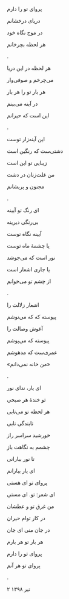 <!--
.. title: پروا
.. slug: parva
.. date: 2020-06-23 05:31:36 UTC
.. tags: غزل‌واره
.. category: 
.. link: 
.. description: 
.. type: text
-->


پروای تو را دارم

دریای درخشانم

در موج نگاه خود

هر لحظه بچرخانم

.


هر لحظه در این دریا

می‌چرخم و صوفی‌وار

هر بار تو را هر بار

در آینه می‌بینم

این است که حیرانم

.


این آینه‌زار توست

دشتی‌ست که رنگین است

زیبایی تو این است

من غلت‌زنان در دشت

مجنون و پریشانم

.



ای رنگ تو آیینه

بی‌رنگی دیرینه

آیینه نگاه توست

یا چشمهٔ ماه توست

نور است که می‌جوشد

یا جاری اشعار است

از چشم تو می‌خوانم

.


اشعار زلالت را

پیوسته که که می‌نوشم

آغوش وصالت را

پیوسته که می‌پوشم

عمری‌ست که مدهوشم

«من خانه نمی‌دانم»

.



ای یار، ندای نور

تو خندهٔ هر صبحی

هر لحظه تو می‌تابی

تابندگی نابی

خورشید سراسر راز

چشمم به نگاهت باز

تا نور ببارانی

ای یار ببارانم



پروای تو ای هستی

ای شعر: تو. ای مستی

من غرق تو و عطشان

در کار توام حیران

در جان منی ای جان

هر بار تو هر بارم

پروای تو را دارم

پروای تو هر آنم

.


۲ تیر ۱۳۹۸
